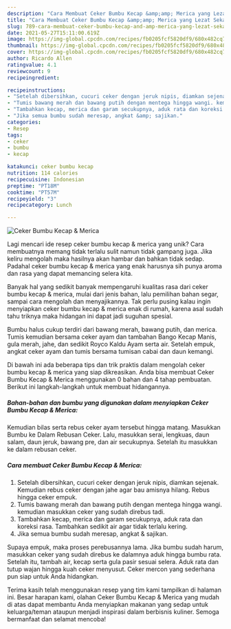 ```yaml
---
description: "Cara Membuat Ceker Bumbu Kecap &amp;amp; Merica yang Lezat Sekali"
title: "Cara Membuat Ceker Bumbu Kecap &amp;amp; Merica yang Lezat Sekali"
slug: 789-cara-membuat-ceker-bumbu-kecap-and-amp-merica-yang-lezat-sekali
date: 2021-05-27T15:11:00.619Z
image: https://img-global.cpcdn.com/recipes/fb0205fcf5820df9/680x482cq70/ceker-bumbu-kecap-merica-foto-resep-utama.jpg
thumbnail: https://img-global.cpcdn.com/recipes/fb0205fcf5820df9/680x482cq70/ceker-bumbu-kecap-merica-foto-resep-utama.jpg
cover: https://img-global.cpcdn.com/recipes/fb0205fcf5820df9/680x482cq70/ceker-bumbu-kecap-merica-foto-resep-utama.jpg
author: Ricardo Allen
ratingvalue: 4.1
reviewcount: 9
recipeingredient:

recipeinstructions:
- "Setelah dibersihkan, cucuri ceker dengan jeruk nipis, diamkan sejenak. Kemudian rebus ceker dengan jahe agar bau amisnya hilang. Rebus hingga ceker empuk."
- "Tumis bawang merah dan bawang putih dengan mentega hingga wangi. kemudian masukkan ceker yang sudah direbus tadi."
- "Tambahkan kecap, merica dan garam secukupnya, aduk rata dan koreksi rasa. Tambahkan sedikit air agar tidak terlalu kering."
- "Jika semua bumbu sudah meresap, angkat &amp; sajikan."
categories:
- Resep
tags:
- ceker
- bumbu
- kecap

katakunci: ceker bumbu kecap 
nutrition: 114 calories
recipecuisine: Indonesian
preptime: "PT18M"
cooktime: "PT57M"
recipeyield: "3"
recipecategory: Lunch

---
```



![Ceker Bumbu Kecap &amp; Merica](https://img-global.cpcdn.com/recipes/fb0205fcf5820df9/680x482cq70/ceker-bumbu-kecap-merica-foto-resep-utama.jpg)

Lagi mencari ide resep ceker bumbu kecap &amp; merica yang unik? Cara membuatnya memang tidak terlalu sulit namun tidak gampang juga. Jika keliru mengolah maka hasilnya akan hambar dan bahkan tidak sedap. Padahal ceker bumbu kecap &amp; merica yang enak harusnya sih punya aroma dan rasa yang dapat memancing selera kita.

Banyak hal yang sedikit banyak mempengaruhi kualitas rasa dari ceker bumbu kecap &amp; merica, mulai dari jenis bahan, lalu pemilihan bahan segar, sampai cara mengolah dan menyajikannya. Tak perlu pusing kalau ingin menyiapkan ceker bumbu kecap &amp; merica enak di rumah, karena asal sudah tahu triknya maka hidangan ini dapat jadi suguhan spesial.

Bumbu halus cukup terdiri dari bawang merah, bawang putih, dan merica. Tumis kemudian bersama ceker ayam dan tambahan Bango Kecap Manis, gula merah, jahe, dan sedikit Royco Kaldu Ayam serta air. Setelah empuk, angkat ceker ayam dan tumis bersama tumisan cabai dan daun kemangi.


Di bawah ini ada beberapa tips dan trik praktis dalam mengolah ceker bumbu kecap &amp; merica yang siap dikreasikan. Anda bisa membuat Ceker Bumbu Kecap &amp; Merica menggunakan 0 bahan dan 4 tahap pembuatan. Berikut ini langkah-langkah untuk membuat hidangannya.

<!--inarticleads1-->

##### Bahan-bahan dan bumbu yang digunakan dalam menyiapkan Ceker Bumbu Kecap &amp; Merica:



Kemudian bilas serta rebus ceker ayam tersebut hingga matang. Masukkan Bumbu ke Dalam Rebusan Ceker. Lalu, masukkan serai, lengkuas, daun salam, daun jeruk, bawang pre, dan air secukupnya. Setelah itu masukkan ke dalam rebusan ceker. 

<!--inarticleads2-->

##### Cara membuat Ceker Bumbu Kecap &amp; Merica:

1. Setelah dibersihkan, cucuri ceker dengan jeruk nipis, diamkan sejenak. Kemudian rebus ceker dengan jahe agar bau amisnya hilang. Rebus hingga ceker empuk.
1. Tumis bawang merah dan bawang putih dengan mentega hingga wangi. kemudian masukkan ceker yang sudah direbus tadi.
1. Tambahkan kecap, merica dan garam secukupnya, aduk rata dan koreksi rasa. Tambahkan sedikit air agar tidak terlalu kering.
1. Jika semua bumbu sudah meresap, angkat &amp; sajikan.


Supaya empuk, maka proses perebusannya lama. Jika bumbu sudah harum, masukkan ceker yang sudah direbus ke dalamnya aduk hingga bumbu rata. Setelah itu, tambah air, kecap serta gula pasir sesuai selera. Aduk rata dan tutup wajan hingga kuah ceker menyusut. Ceker mercon yang sederhana pun siap untuk Anda hidangkan. 

Terima kasih telah menggunakan resep yang tim kami tampilkan di halaman ini. Besar harapan kami, olahan Ceker Bumbu Kecap &amp; Merica yang mudah di atas dapat membantu Anda menyiapkan makanan yang sedap untuk keluarga/teman ataupun menjadi inspirasi dalam berbisnis kuliner. Semoga bermanfaat dan selamat mencoba!
